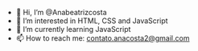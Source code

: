 - 👋 Hi, I’m @Anabeatrizcosta
- 👀 I’m interested in HTML, CSS and JavaScript
- 🌱 I’m currently learning JavaScript
- 📫 How to reach me: contato.anacosta2@gmail.com

<!---
Anabeatrizcosta/Anabeatrizcosta is a ✨ special ✨ repository because its `README.md` (this file) appears on your GitHub profile.
You can click the Preview link to take a look at your changes.
--->

